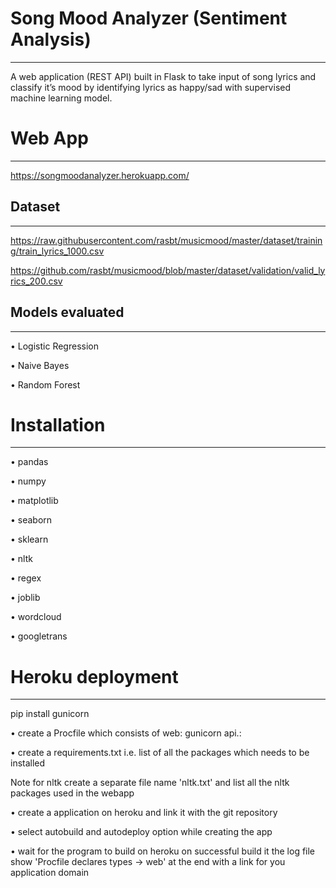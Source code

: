 # Song Mood Analyzer (Sentiment Analysis)
*****************************************
A web application (REST API) built in Flask to take input of song lyrics and classify it’s mood by identifying lyrics as happy/sad with supervised machine learning model.

# Web App
*******************************
https://songmoodanalyzer.herokuapp.com/

## Dataset
************************************************
https://raw.githubusercontent.com/rasbt/musicmood/master/dataset/training/train_lyrics_1000.csv

https://github.com/rasbt/musicmood/blob/master/dataset/validation/valid_lyrics_200.csv

## Models evaluated
****************************************************
•	Logistic Regression

•	Naive Bayes

•	Random Forest

# Installation
****************************************
•	pandas

•	numpy

•	matplotlib

•	seaborn

•	sklearn

•	nltk

•	regex

•	joblib

•	wordcloud

•	googletrans

# Heroku deployment
****************************************
pip install gunicorn


•	create a Procfile which consists of web: gunicorn api.<filename>:<main webapp function>

•	create a requirements.txt i.e. list of all the packages which needs to be installed

Note for nltk create a separate file name 'nltk.txt' and list all the nltk packages used in the webapp

•	create a application on heroku and link it with the git repository

•	select autobuild and autodeploy option while creating the app

•	wait for the program to build on heroku on successful build it the log file show 'Procfile declares types -> web' at the end
  with a link for you application domain





